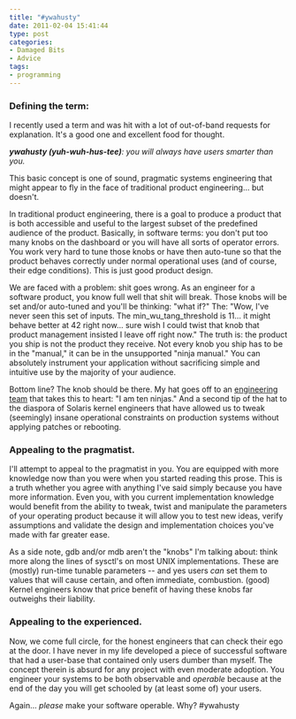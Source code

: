 ```yaml
---
title: "#ywahusty"
date: 2011-02-04 15:41:44
type: post
categories:
- Damaged Bits
- Advice
tags:
- programming
---
```


### Defining the term:

I recently used a term and was hit with a lot of out-of-band requests for explanation. It's a good one and excellent food for thought.

_**ywahusty (yuh-wuh-hus-tee)**: you will always have users smarter than you._

This basic concept is one of sound, pragmatic systems engineering that might appear to fly in the face of traditional product engineering... but doesn't.

In traditional product engineering, there is a goal to produce a product that is both accessible and useful to the largest subset of the predefined audience of the product.  Basically, in software terms: you don't put too many knobs on the dashboard or you will have all sorts of operator errors.  You work very hard to tune those knobs or have then auto-tune so that the product behaves correctly under normal operational uses (and of course, their edge conditions).  This is just good product design.

We are faced with a problem: shit goes wrong.  As an engineer for a software product, you know full well that shit will break.  Those knobs will be set and/or auto-tuned and you'll be thinking: "what if?"  The: "Wow, I've never seen this set of inputs. The min_wu_tang_threshold is 11... it might behave better at 42 right now... sure wish I could twist that knob that product management insisted I leave off right now."  The truth is: the product you ship is not the product they receive.  Not every knob you ship has to be in the "manual," it can be in the unsupported "ninja manual."  You can absolutely instrument your application without sacrificing simple and intuitive use by the majority of your audience.

Bottom line? The knob should be there. My hat goes off to an [engineering team](http://www.messagesystems.com/company/who_we_are/) that takes this to heart: "I am ten ninjas." And a second tip of the hat to the diaspora of Solaris kernel engineers that have allowed us to tweak (seemingly) insane operational constraints on production systems without applying patches or rebooting.

### Appealing to the pragmatist.

I'll attempt to appeal to the pragmatist in you. You are equipped with more knowledge now than you were when you started reading this prose. This is a truth whether you agree with anything I've said simply because you have more information.  Even you, with you current implementation knowledge would benefit from the ability to tweak, twist and manipulate the parameters of your operating product because it will allow you to test new ideas, verify assumptions and validate the design and implementation choices you've made with far greater ease.

As a side note, gdb and/or mdb aren't the "knobs" I'm talking about: think more along the lines of sysctl's on most UNIX implementations.  These are (mostly) run-time tunable parameters -- and yes users _can_ set them to values that will cause certain, and often immediate, combustion.  (good) Kernel engineers know that price benefit of having these knobs far outweighs their liability.

### Appealing to the experienced.

Now, we come full circle, for the honest engineers that can check their ego at the door. I have never in my life developed a piece of successful software that had a user-base that contained only users dumber than myself.  The concept therein is absurd for any project with even moderate adoption.  You engineer your systems to be both observable and _operable_ because at the end of the day you will get schooled by (at least some of) your users.

Again... _please_ make your software operable. Why? #ywahusty
